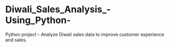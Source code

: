 # Diwali_Sales_Analysis_-Using_Python-
Python project - Analyze Diwali sales data to improve customer experience and sales.
